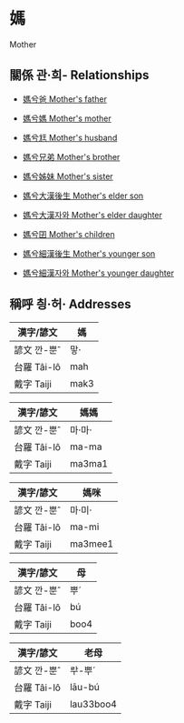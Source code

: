 # 媽
Mother

## 關係 관·희- Relationships

- [媽兮爸 Mother's father](member13.md)

- [媽兮媽 Mother's mother](member14.md)

- [媽兮尪 Mother's husband](member2.md)

- [媽兮兄弟 Mother's brother](member16.md)

- [媽兮姊妹 Mother's sister](member15.md)

- [媽兮大漢後生 Mother's elder son](member4.md)

- [媽兮大漢자와 Mother's elder daughter](member5.md)

- [媽兮囝 Mother's children](member1.md)

- [媽兮細漢後生 Mother's younger son](member6.md)

- [媽兮細漢자와 Mother's younger daughter](member7.md)



## 稱呼 칑·허· Addresses

漢字/諺文 | 媽
--- | ---
諺文 깐-뿐ˆ | 맣·
台羅 Tâi-lô | mah
戴字 Taiji | mak3


漢字/諺文 | 媽媽
--- | ---
諺文 깐-뿐ˆ | 마·마·
台羅 Tâi-lô | ma-ma
戴字 Taiji | ma3ma1


漢字/諺文 | 媽咪
--- | ---
諺文 깐-뿐ˆ | 마·미·
台羅 Tâi-lô | ma-mi
戴字 Taiji | ma3mee1


漢字/諺文 | 母
--- | ---
諺文 깐-뿐ˆ | 뿌ˊ
台羅 Tâi-lô | bú
戴字 Taiji | boo4


漢字/諺文 | 老母
--- | ---
諺文 깐-뿐ˆ | ᄅᅷ-뿌ˊ
台羅 Tâi-lô | lāu-bú
戴字 Taiji | lau33boo4


